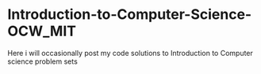 # Introduction-to-Computer-Science-OCW_MIT
Here i will occasionally post my code solutions to Introduction to Computer science problem sets

